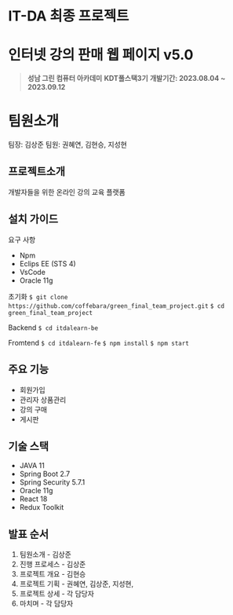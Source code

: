 #  IT-DA 최종 프로젝트

# 인터넷 강의 판매 웹 페이지 v5.0
> **성남 그린 컴퓨터 아카데미**
> **KDT풀스택3기**
> **개발기간: 2023.08.04 ~ 2023.09.12**

# 팀원소개

팀장: 김상준
팀원: 권혜연, 김현승, 지성현 

## 프로젝트소개

개발자들을 위한 온라인 강의 교육 플랫폼

## 설치 가이드

요구 사항
- Npm
- Eclips EE (STS 4)
- VsCode
- Oracle 11g

초기화
 `$ git clone https://github.com/coffebara/green_final_team_project.git`
 `$ cd green_final_team_project `

Backend
`$ cd itdalearn-be`

Fromtend
`$ cd itdalearn-fe`
`$ npm install`
`$ npm start` 
 
## 주요 기능

- 회원가입
- 관리자 상품관리
- 강의 구매
- 게시판

## 기술 스택

- JAVA 11
- Spring Boot 2.7
- Spring Security 5.7.1
- Oracle 11g
- React 18
- Redux Toolkit



## 발표 순서

1. 팀원소개 - 김상준
2. 진행 프로세스 - 김상준
3.  프로젝트 개요 - 김현승
4. 프로젝트 기획 - 권혜연, 김상준, 지성현, 
5. 프로젝트 상세 - 각 담당자
6. 마치며 - 각 담당자

